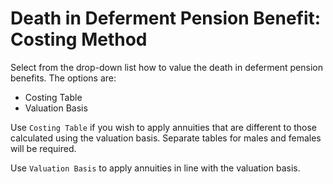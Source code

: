 # Death in Deferment Pension Benefit: Costing Method

Select from the drop-down list how to value the death in deferment
pension benefits. The options are:

-   Costing Table
-   Valuation Basis

Use `Costing Table` if you wish to apply annuities that are different to
those calculated using the valuation basis. Separate tables for males
and females will be required.

Use `Valuation Basis` to apply annuities in line with the valuation
basis.

